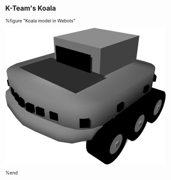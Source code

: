 ## K-Team's Koala

%figure "Koala model in Webots"

![model.png](images/robots/koala/model.png)

%end

